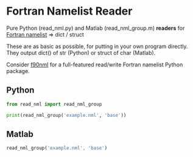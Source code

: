 # Fortran Namelist Reader

Pure Python (read_nml.py) and Matlab (read_nml_group.m) **readers** for
[Fortran namelist](https://github.com/scivision/fortran2018-examples/tree/master/namelist) => dict / struct

These are as basic as possible, for putting in your own program directly.
They output dict() of str (Python) or struct of char (Matlab).

Consider [f90nml](https://github.com/marshallward/f90nml) for a full-featured read/write Fortran namelist Python package.

## Python

```python
from read_nml import read_nml_group

print(read_nml_group('example.nml', 'base'))
```

## Matlab

```octave
read_nml_group('example.nml', 'base')
```
